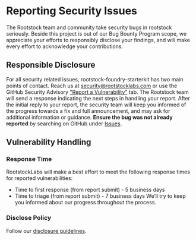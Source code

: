 # Reporting Security Issues
The Rootstock team and community take security bugs in rootstock seriously. Beside this project is out of our Bug Bounty Program scope, we appreciate your efforts to responsibly disclose your findings, and will make every effort to acknowledge your contributions.
## Responsible Disclosure
For all security related issues, rootstock-foundry-starterkit has two main points of contact. Reach us at <security@rootstocklabs.com> or use the GitHub Security Advisory ["Report a Vulnerability"](https://github.com/rsksmart/rsk-mcp-server/security/advisories/new) tab.
The Rootstock team will send a response indicating the next steps in handling your report. After the initial reply to your report, the security team will keep you informed of the progress towards a fix and full announcement, and may ask for additional information or guidance.
**Ensure the bug was not already reported** by searching on GitHub under [Issues](https://github.com/rsksmart/rsk-mcp-server/issues).
## Vulnerability Handling
### Response Time
RootstockLabs will make a best effort to meet the following response times for reported vulnerabilities:
* Time to first response (from report submit) - 5 business days
* Time to triage (from report submit) - 7 business days
We’ll try to keep you informed about our progress throughout the process.
### Disclose Policy
Follow our [disclosure guidelines](https://www.rootstocklabs.com/bounty-program/).